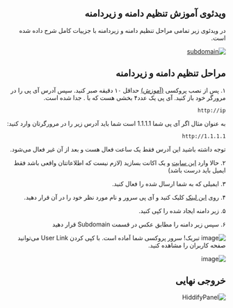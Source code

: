 
<div dir="rtl" markdown="1">

## ویدئوی آموزش تنظیم دامنه و زیردامنه
در ویدئوی زیر تمامی مراحل تنظیم دامنه و زیردامنه با جزییات کامل شرح داده شده است.

[![subdomain](https://img.youtube.com/vi/l-KKRus2KS0/maxresdefault.jpg)](https://www.youtube.com/watch?v=l-KKRus2KS0)

## مراحل تنظیم دامنه و زیردامنه

۱. پس از نصب پروکسی [(آموزش)](https://github.com/hiddify/hiddify-config/wiki#%D8%B1%D8%A7%D9%87%D9%86%D9%85%D8%A7%DB%8C-%D9%86%D8%B5%D8%A8) 
 حداقل ۱۰ دقیقه  صبر کنید. سپس آدرس آی پی را در مرورگر خود باز کنید. آی پی یک عدد۴ بخشی هست که با . جدا شده است.

`http://ip`

به عنوان مثال اگر آی پی شما 1.1.1.1 است شما باید آدرس زیر را در مرورگرتان وارد کنید:

`http://1.1.1.1`

توجه داشته باشید این آدرس فقط یک ساعت فعال هست و بعد از آن غیر فعال می‌شود.


۲. حالا وارد [این سایت](https://freedns.afraid.org/signup/?plan=starter) و یک اکانت بسازید (لازم نیست که اطلاعاتتان واقعی باشد فقط ایمیل باید درست باشد)

۳. ایمیلی که به شما ارسال شده را فعال کنید.

۴. روی [این لینک](https://freedns.afraid.org/subdomain/edit.php?edit_domain_id=1184493) کلیک کنید و آی پی سرور و نام مورد نظر خود را در آن قرار دهید.

۵. زیر دامنه ایجاد شده را کپی کنید.


۶. سپس زیر دامنه را مطابق عکس در قسمت Subdomain قرار دهید


![image](https://user-images.githubusercontent.com/114227601/210156290-d23f71d6-c547-4865-aeb6-01b7746bc5ac.png)
تبریک! سرور پروکسی شما آماده است.  با کپی کردن User Link  می‌توانید صفحه کاربران را مشاهده کنید.


![image](https://user-images.githubusercontent.com/114227601/210156314-64d87f7e-0a8f-4610-b04f-69338420a7eb.png)
## خروجی نهایی 
![HiddifyPanel](https://raw.githubusercontent.com/hiddify/hiddify-config/main/docs/HiddifyPanel.webp)

</div>